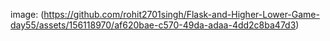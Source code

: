 image: (https://github.com/rohit2701singh/Flask-and-Higher-Lower-Game-day55/assets/156118970/af620bae-c570-49da-adaa-4dd2c8ba47d3)
